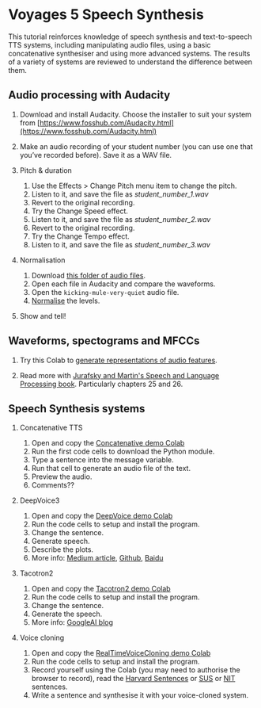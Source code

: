 # Voyages 5 Speech Synthesis

This tutorial reinforces knowledge of speech synthesis and text-to-speech TTS systems, including manipulating audio files, using a basic concatenative synthesiser and using more advanced systems. The results of a variety of systems are reviewed to understand the difference between them.

## Audio processing with Audacity

1. Download and install Audacity. Choose the installer to suit your system from [https://www.fosshub.com/Audacity.html](https://www.fosshub.com/Audacity.html)

2. Make an audio recording of your student number (you can use one that you’ve recorded before). Save it as a WAV file. 

3. Pitch & duration
    1. Use the Effects > Change Pitch menu item to change the pitch.
    2. Listen to it, and save the file as _student_number_1.wav_
    3. Revert to the original recording.
    4. Try the Change Speed effect.
    5. Listen to it, and save the file as _student_number_2.wav_
    6. Revert to the original recording.
    7. Try the Change Tempo effect.
    8. Listen to it, and save the file as _student_number_3.wav_

4. Normalisation
    1. Download [this folder of audio files](https://drive.google.com/drive/folders/1LebwcDLVTPkpVuk87PMKSLpaztPi7yDE?usp=sharing). 
    2. Open each file in Audacity and compare the waveforms.  
    3. Open the `kicking-mule-very-quiet` audio file.
    4. [Normalise](https://manual.audacityteam.org/man/amplify_and_normalize.html) the levels.

5. Show and tell!



## Waveforms, spectograms and MFCCs

1. Try this Colab to [generate representations of audio features](https://colab.research.google.com/drive/12-Czo-WeSfY9I6u2x4_0TR4VKTvyLX3x?usp=sharing).

2. Read more with [Jurafsky and Martin's Speech and Language Processing book](https://web.stanford.edu/~jurafsky/slp3/). Particularly chapters 25 and 26.

## Speech Synthesis systems

1. Concatenative TTS
    1. Open and copy the [Concatenative demo Colab](https://colab.research.google.com/drive/1958MzguphQEcyr_IQnGYVnZ5ubmHoWZK?usp=sharing)
    2. Run the first code cells to download the Python module.
    3. Type a sentence into the message variable.
    4. Run that cell to generate an audio file of the text.
    5. Preview the audio. 
    6. Comments??

2. DeepVoice3
    1. Open and copy the [DeepVoice demo Colab](https://colab.research.google.com/drive/1nfqx3sc98n1F0D5WSEDjH5Vy6mibOSVt?usp=sharing)
    2. Run the code cells to setup and install the program.
    3. Change the sentence.
    4. Generate speech.
    5. Describe the plots.
    6. More info: [Medium article](https://medium.com/a-paper-a-day-will-have-you-screaming-hurray/day-6-deep-voice-3-scaling-text-to-speech-with-convolutional-sequence-learning-16c3e8be4eda), [Github](https://github.com/r9y9/deepvoice3_pytorch), [Baidu](http://research.baidu.com/Blog/index-view?id=91)

3. Tacotron2
    1. Open and copy the [Tacotron2 demo Colab](https://colab.research.google.com/drive/1s0GMSj8kjI_GkG9PSkFztJ2tmC9PnjYA?usp=sharing)
    2. Run the code cells to setup and install the program.
    3. Change the sentence.
    4. Generate the speech.
    5. More info: [GoogleAI blog](https://ai.googleblog.com/2017/12/tacotron-2-generating-human-like-speech.html)

4. Voice cloning
    1. Open and copy the [RealTimeVoiceCloning demo Colab](https://colab.research.google.com/drive/1xvJCK_xMtubrY8CYDPW5CoUDOOJK0Pde?usp=sharing)
    2. Run the code cells to setup and install the program.
    3. Record yourself using the Colab (you may need to authorise the browser to record), read the [Harvard Sentences](http://www.cs.cmu.edu/afs/cs.cmu.edu/project/fgdata/OldFiles/Recorder.app/utterances/Type1/harvsents.txt) or [SUS](https://colab.research.google.com/drive/1wtV13ws3IxmyZ8bOadPJJBcLXiQMi9zH?usp=sharing) or [NIT](http://research.nii.ac.jp/src/en/NITECH-EN.html) sentences.
    4. Write a sentence and synthesise it with your voice-cloned system.
